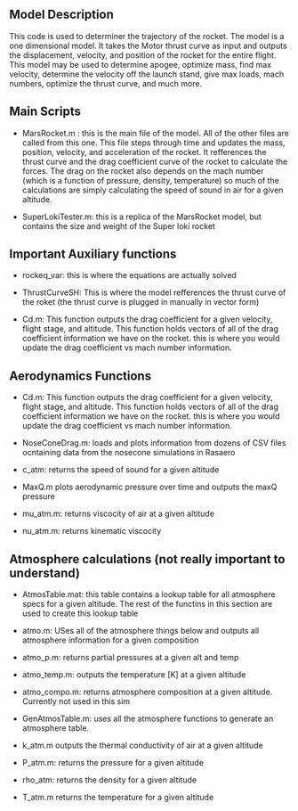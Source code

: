 ## Model Description
This code is used to determiner the trajectory of the rocket. The model is a one dimensional model.  It takes the Motor thrust curve as input and outputs the displacement, velocity, and position of the rocket for the entire flight. This model may be used to determine apogee, optimize mass, find max velocity, determine the velocity off the launch stand, give max loads, mach numbers, optimize the thrust curve, and much more.

## Main Scripts

* MarsRocket.m : this is the main file of the model.  All of the other files are called from this one. This file steps through time and updates the mass, position, velocity, and acceleration of the rocket.  It refferences the thrust curve and the drag coefficient curve of the rocket to calculate the forces.  The drag on the rocket also depends on the mach number (which is a function of pressure, density, temperature) so much of the calculations are simply calculating the speed of sound in air for a given altitude.

* SuperLokiTester.m: this is a replica of the MarsRocket model, but contains the size and weight of the Super loki rocket

## Important Auxiliary functions

* rockeq_var: this is where the equations are actually solved 

* ThrustCurveSH: This is where the model refferences the thrust curve of the roket (the thrust curve is plugged in manually in vector form)

 * Cd.m: This function outputs the drag coefficient for a given velocity, flight stage, and altitude. This function holds vectors of all of the drag coefficient information we have on the rocket. this is where you would update the drag coefficient vs mach number information.

## Aerodynamics Functions

 * Cd.m: This function outputs the drag coefficient for a given velocity, flight stage, and altitude. This function holds vectors of all of the drag coefficient information we have on the rocket. this is where you would update the drag coefficient vs mach number information.

* NoseConeDrag.m: loads and plots information from dozens of CSV files ocntaining data from the nosecone simulations in Rasaero

* c_atm: returns the speed of sound for a given altitude

* MaxQ.m plots aerodynamic pressure over time and outputs the maxQ pressure

* mu_atm.m: returns viscocity of air at a given altitude
* nu_atm.m: returns kinematic viscocity


## Atmosphere calculations (not really important to understand)

* AtmosTable.mat: this table contains a lookup table for all atmosphere specs for a given altitude.  The rest of the functins in this section are used to create this lookup table

* atmo.m: USes all of the atmosphere things below and outputs all atmosphere information for a given composition

* atmo_p.m: returns partial pressures at a given alt and temp

* atmo_temp.m: outputs the temperature [K] at a given altitude

* atmo_compo.m:  returns atmosphere composition at a given altitude. Currently not used in this sim

* GenAtmosTable.m: uses all the atmosphere functions to generate an atmosphere table.

* k_atm.m outputs the thermal conductivity of air at a given altitude

* P_atm.m: returns the pressure for a given altitude

* rho_atm: returns the density for a given altitude

* T_atm.m returns the temperature for a given altitude
